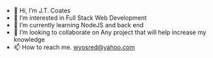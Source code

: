- 👋 Hi, I’m J.T. Coates
- 👀 I’m interested in Full Stack Web Development
- 🌱 I’m currently learning NodeJS and back end
- 💞️ I’m looking to collaborate on Any project that will help increase my knowledge
- 📫 How to reach me. wyosred@yahoo.com

<!---
JTCoates45/JTCoates45 is a ✨ special ✨ repository because its `README.md` (this file) appears on your GitHub profile.
You can click the Preview link to take a look at your changes.
--->
